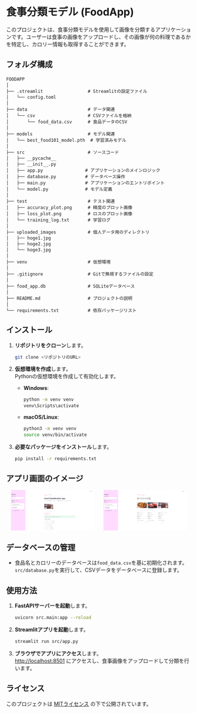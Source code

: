 
# 食事分類モデル (FoodApp)

このプロジェクトは、食事分類モデルを使用して画像を分類するアプリケーションです。ユーザーは食事の画像をアップロードし、その画像が何の料理であるかを特定し、カロリー情報も取得することができます。

## フォルダ構成

```
FOODAPP                        
│
├── .streamlit                 # Streamlitの設定ファイル
│   └── config.toml           
│
├── data                       # データ関連
│   └── csv                    # CSVファイルを格納
│       └── food_data.csv      # 食品データのCSV
│
├── models                     # モデル関連
│   └── best_food101_model.pth  # 学習済みモデル
│
├── src                        # ソースコード
│   ├── __pycache__           
│   ├── __init__.py           
│   ├── app.py                # アプリケーションのメインロジック
│   ├── database.py           # データベース操作
│   ├── main.py               # アプリケーションのエントリポイント
│   └── model.py              # モデル定義
│
├── test                       # テスト関連
│   ├── accuracy_plot.png      # 精度のプロット画像
│   ├── loss_plot.png          # ロスのプロット画像
│   └── training_log.txt       # 学習ログ
│
├── uploaded_images            # 個人データ用のディレクトリ
│   ├── hoge1.jpg              
│   ├── hoge2.jpg              
│   └── hoge3.jpg              
│
├── venv                       # 仮想環境
│
├── .gitignore                 # Gitで無視するファイルの設定
│
├── food_app.db                # SQLiteデータベース
│
├── README.md                  # プロジェクトの説明
│
└── requirements.txt           # 依存パッケージリスト
```

## インストール

1. **リポジトリをクローン**します。
   ```bash
   git clone <リポジトリのURL>
   ```

2. **仮想環境を作成**します。  
   Pythonの仮想環境を作成して有効化します。

   - **Windows**:
     ```bash
     python -m venv venv
     venv\Scripts\activate
     ```

   - **macOS/Linux**:
     ```bash
     python3 -m venv venv
     source venv/bin/activate
     ```

3. **必要なパッケージをインストール**します。
   ```bash
   pip install -r requirements.txt
   ```

## アプリ画面のイメージ

<div style="display: flex; justify-content: space-around;">
    <img src="https://github.com/rinoasa/foodapp/blob/dev/test/foodapp_sample_image1.png?raw=true" alt="Streamlit App Interface 1" style="width: 45%;"/>
    <img src="https://github.com/rinoasa/foodapp/blob/dev/test/foodapp_sample_image2.png?raw=true" alt="Streamlit App Interface 2" style="width: 45%;"/>
</div>

## データベースの管理

- 食品名とカロリーのデータベースは`food_data.csv`を基に初期化されます。`src/database.py`を実行して、CSVデータをデータベースに登録します。

## 使用方法

1. **FastAPIサーバーを起動**します。
   ```bash
   uvicorn src.main:app --reload
   ```

2. **Streamlitアプリを起動**します。
   ```bash
   streamlit run src/app.py
   ```

3. **ブラウザでアプリにアクセス**します。  
   [http://localhost:8501](http://localhost:8501) にアクセスし、食事画像をアップロードして分類を行います。
   

## ライセンス

このプロジェクトは [MITライセンス](LICENSE) の下で公開されています。
